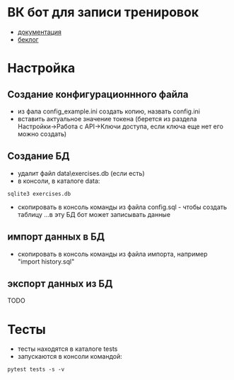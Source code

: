 # ВК бот для записи тренировок
 - [документация](doc/doc.md)
 - [беклог](doc/backlog.md)

# Настройка

## Создание конфигурационнного файла
 - из фала config_example.ini создать копию, назвать config.ini
 - вставить актуальное значение токена (берется из раздела Настройки->Работа с API->Ключи доступа, если ключа еще нет его можно создать)

## Создание БД 
 - удалит файл data\exercises.db (если есть)
 - в консоли, в каталоге data:
 ```
sqlite3 exercises.db
```
 - скопировать в консоль команды из файла config.sql - чтобы создать таблицу
...в эту БД бот может записывать данные

## импорт данных в БД
 - скопировать в консоль команды из файла  импорта, например "import history.sql"
 
## экспорт данных из БД
 TODO

# Тесты
 - тесты находятся в каталоге tests
 - запускаются в консоли командой:
  ```
  pytest tests -s -v
  ```
